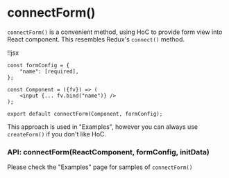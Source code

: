 # connectForm()

`connectForm()` is a convenient method, using HoC to provide form view into React component. This resembles Redux's `connect()` method.

!!jsx
```
const formConfig = {
    "name": [required],
};

const Component = ({fv}) => (
    <input {... fv.bind("name")} />
);

export default connectForm(Component, formConfig);
```

This approach is used in "Examples", however you can always use `createForm()` if you don't like HoC.

### API: connectForm(ReactComponent, formConfig, initData)

Please check the "Examples" page for samples of `connectForm()`